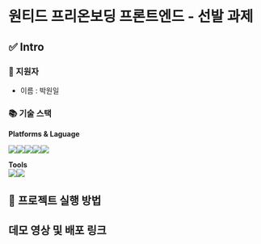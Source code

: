 # 원티드 프리온보딩 프론트엔드 - 선발 과제

## ✅ Intro

### 🌝 지원자

- 이름 : 박원일

### 📚 기술 스택

**Platforms & Laguage**

<img src="https://img.shields.io/badge/HTML5-E34F26?style=flat&logo=HTML5&logoColor=white" /><img src="https://img.shields.io/badge/CSS3-1572B6?style=flat&logo=CSS3&logoColor=white" /><img src="https://img.shields.io/badge/javascript-F7DF1E?style=flat&logo=javascript&logoColor=black" /><img src="https://img.shields.io/badge/typescript-3178C6?style=flat&logo=typescript&logoColor=white" /><img src="https://img.shields.io/badge/React-61DAFB?style=flat&logo=React&logoColor=white" />

**Tools**  
<img src="https://img.shields.io/badge/VisualStudioCode-007ACC?style=flat&logo=VisualStudioCode&logoColor=white" /><img src="https://img.shields.io/badge/GitHub-181717?style=flat&logo=GitHub&logoColor=white" />

## 🙋 프로젝트 실행 방법

## 데모 영상 및 배포 링크
